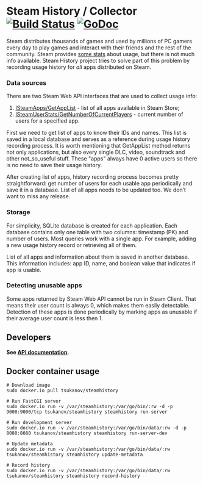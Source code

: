 # Steam History / Collector [![Build Status](https://travis-ci.org/tsukanov/steamhistory.svg?branch=master)](https://travis-ci.org/tsukanov/steamhistory) [![GoDoc](https://godoc.org/github.com/tsukanov/steamhistory?status.png)](https://godoc.org/github.com/tsukanov/steamhistory)

Steam distributes thousands of games and used by millions of PC gamers every day to play games and interact with their friends and the rest of the community. Steam provides [some stats](http://store.steampowered.com/stats) about usage, but there is not much info available. Steam History project tries to solve part of this problem by recording usage history for *all* apps distributed on Steam.

### Data sources

There are two Steam Web API interfaces that are used to collect usage info:

1. [ISteamApps/GetAppList](https://api.steampowered.com/ISteamApps/GetAppList/v2/) - list of all apps available in Steam Store;
2. [ISteamUserStats/GetNumberOfCurrentPlayers](https://api.steampowered.com/ISteamUserStats/GetNumberOfCurrentPlayers/v1/?appid=0) - current number of users for a specified app.

First we need to get list of apps to know their IDs and names. This list is saved in a local database and serves as a reference during usage history recording process. It is worth mentioning that GetAppList method returns not only applications, but also every single DLC, video, soundtrack and other not\_so\_useful stuff. These "apps" always have 0 active users so there is no need to save their usage history.

After creating list of apps, history recording process becomes pretty straightforward: get number of users for each usable app periodically and save it in a database. List of all apps needs to be updated too. We don’t want to miss any release.

### Storage

For simplicity, SQLite database is created for each application. Each database contains only one table with two columns: timestamp (PK) and number of users. Most queries work with a single app. For example, adding a new usage history record or retrieving all of them.

List of all apps and information about them is saved in another database. This information includes: app ID, name, and boolean value that indicates if app is usable.

### Detecting unusable apps

Some apps returned by Steam Web API cannot be run in Steam Client. That means their user count is always 0, which makes them easily detectable. Detection of these apps is done periodically by marking apps as unusable if their average user count is less then 1.

## Developers

**See [API documentation](https://github.com/tsukanov/steamhistory/wiki/Steam-History-API).**

## Docker container usage

    # Download image
    sudo docker.io pull tsukanov/steamhistory
    
    # Run FastCGI server
    sudo docker.io run -v /var/steamhistory:/var/go/bin/:rw -d -p 9000:9000/tcp tsukanov/steamhistory steamhistory run-server
    
    # Run development server
    sudo docker.io run -v /var/steamhistory:/var/go/bin/data/:rw -d -p 8080:8080 tsukanov/steamhistory steamhistory run-server-dev

    # Update metadata
    sudo docker.io run -v /var/steamhistory:/var/go/bin/data/:rw tsukanov/steamhistory steamhistory update-metadata

    # Record history
    sudo docker.io run -v /var/steamhistory:/var/go/bin/data/:rw tsukanov/steamhistory steamhistory record-history

